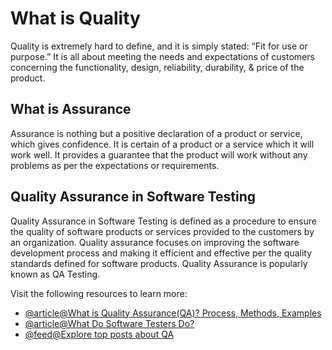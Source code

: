 # What is Quality

Quality is extremely hard to define, and it is simply stated: “Fit for use or purpose.” It is all about meeting the needs and expectations of customers concerning the functionality, design, reliability, durability, & price of the product.

## What is Assurance

Assurance is nothing but a positive declaration of a product or service, which gives confidence. It is certain of a product or a service which it will work well. It provides a guarantee that the product will work without any problems as per the expectations or requirements.

## Quality Assurance in Software Testing

Quality Assurance in Software Testing is defined as a procedure to ensure the quality of software products or services provided to the customers by an organization. Quality assurance focuses on improving the software development process and making it efficient and effective per the quality standards defined for software products. Quality Assurance is popularly known as QA Testing.

Visit the following resources to learn more:

- [@article@What is Quality Assurance(QA)? Process, Methods, Examples](https://www.guru99.com/all-about-quality-assurance.html)
- [@article@What Do Software Testers Do?](https://www.ministryoftesting.com/articles/what-do-software-testers-do)
- [@feed@Explore top posts about QA](https://app.daily.dev/tags/qa?ref=roadmapsh)
